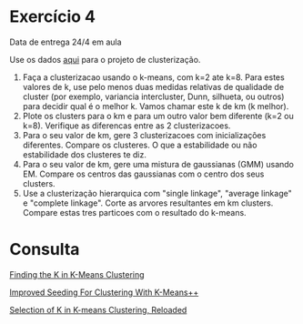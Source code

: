 # Exercício 4

Data de entrega 24/4 em aula

Use os dados [aqui](http://www.ic.unicamp.br/~wainer/cursos/1s2014/clust.csv) para o projeto de clusterização.

1. Faça a clusterizacao usando o k-means, com k=2 ate k=8. Para estes valores de k, use pelo menos duas medidas relativas de qualidade de cluster (por exemplo, variancia intercluster, Dunn, silhueta, ou outros) para decidir qual é o melhor k. Vamos chamar este k de km (k melhor).
2. Plote os clusters para o km e para um outro valor bem diferente (k=2 ou k=8). Verifique as diferencas entre as 2 clusterizacoes.
3. Para o seu valor de km, gere 3 clusterizacoes com inicializações diferentes. Compare os clusteres. O que a estabilidade ou não estabilidade dos clusteres te diz.
4. Para o seu valor de km, gere uma mistura de gaussianas (GMM) usando EM. Compare os centros das gaussianas com o centro dos seus clusters.
5. Use a clusterização hierarquica com "single linkage", "average linkage" e "complete linkage". Corte as arvores resultantes em km clusters. Compare estas tres particoes com o resultado do k-means.

# Consulta

[Finding the K in K-Means Clustering](http://datasciencelab.wordpress.com/2013/12/27/finding-the-k-in-k-means-clustering/)

[Improved Seeding For Clustering With K-Means++](http://datasciencelab.wordpress.com/2014/01/15/improved-seeding-for-clustering-with-k-means/)

[Selection of K in K-means Clustering, Reloaded](http://datasciencelab.wordpress.com/2014/01/21/selection-of-k-in-k-means-clustering-reloaded/)